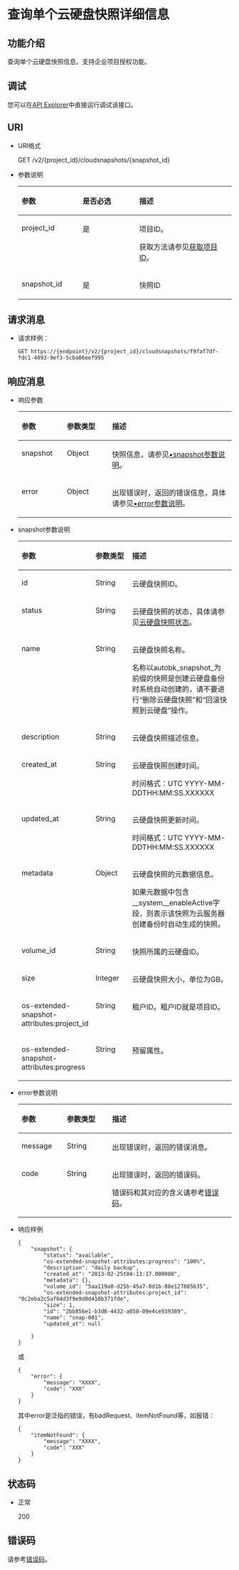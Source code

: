 # 查询单个云硬盘快照详细信息<a name="evs_04_2019"></a>

## 功能介绍<a name="section30030484111731"></a>

查询单个云硬盘快照信息。支持企业项目授权功能。

## 调试<a name="section617182710401"></a>

您可以在[API Explorer](https://apiexplorer.developer.huaweicloud.com/apiexplorer/doc?product=EVS&api=ShowSnapshot)中直接运行调试该接口。

## URI<a name="section14733765111731"></a>

-   URI格式

    GET /v2/\{project\_id\}/cloudsnapshots/\{snapshot\_id\}

-   参数说明

    <a name="evs_04_2098_table66271751111731"></a>
    <table><thead align="left"><tr id="evs_04_2098_row56106054111731"><th class="cellrowborder" valign="top" width="28.57%" id="mcps1.1.4.1.1"><p id="evs_04_2098_p48296540111731"><a name="evs_04_2098_p48296540111731"></a><a name="evs_04_2098_p48296540111731"></a>参数</p>
    </th>
    <th class="cellrowborder" valign="top" width="26.529999999999998%" id="mcps1.1.4.1.2"><p id="evs_04_2098_p19705674111731"><a name="evs_04_2098_p19705674111731"></a><a name="evs_04_2098_p19705674111731"></a>是否必选</p>
    </th>
    <th class="cellrowborder" valign="top" width="44.9%" id="mcps1.1.4.1.3"><p id="evs_04_2098_p52655801111731"><a name="evs_04_2098_p52655801111731"></a><a name="evs_04_2098_p52655801111731"></a>描述</p>
    </th>
    </tr>
    </thead>
    <tbody><tr id="evs_04_2098_row37261521111731"><td class="cellrowborder" valign="top" width="28.57%" headers="mcps1.1.4.1.1 "><p id="evs_04_2098_p65393209111731"><a name="evs_04_2098_p65393209111731"></a><a name="evs_04_2098_p65393209111731"></a>project_id</p>
    </td>
    <td class="cellrowborder" valign="top" width="26.529999999999998%" headers="mcps1.1.4.1.2 "><p id="evs_04_2098_p62358553111731"><a name="evs_04_2098_p62358553111731"></a><a name="evs_04_2098_p62358553111731"></a>是</p>
    </td>
    <td class="cellrowborder" valign="top" width="44.9%" headers="mcps1.1.4.1.3 "><p id="evs_04_2098_p17878042111731"><a name="evs_04_2098_p17878042111731"></a><a name="evs_04_2098_p17878042111731"></a>项目ID。</p>
    <p id="evs_04_2098_p55811451337"><a name="evs_04_2098_p55811451337"></a><a name="evs_04_2098_p55811451337"></a>获取方法请参见<a href="获取项目ID.md">获取项目ID</a>。</p>
    </td>
    </tr>
    <tr id="evs_04_2098_row26684654111731"><td class="cellrowborder" valign="top" width="28.57%" headers="mcps1.1.4.1.1 "><p id="evs_04_2098_p13973379111731"><a name="evs_04_2098_p13973379111731"></a><a name="evs_04_2098_p13973379111731"></a>snapshot_id</p>
    </td>
    <td class="cellrowborder" valign="top" width="26.529999999999998%" headers="mcps1.1.4.1.2 "><p id="evs_04_2098_p58101900111731"><a name="evs_04_2098_p58101900111731"></a><a name="evs_04_2098_p58101900111731"></a>是</p>
    </td>
    <td class="cellrowborder" valign="top" width="44.9%" headers="mcps1.1.4.1.3 "><p id="evs_04_2098_p8633458111731"><a name="evs_04_2098_p8633458111731"></a><a name="evs_04_2098_p8633458111731"></a>快照ID</p>
    </td>
    </tr>
    </tbody>
    </table>


## 请求消息<a name="section28221468111731"></a>

-   请求样例：

    ```
    GET https://{endpoint}/v2/{project_id}/cloudsnapshots/f9faf7df-fdc1-4093-9ef3-5cba06eef995
    ```


## 响应消息<a name="section63055193111836"></a>

-   响应参数

    <a name="evs_04_2098_table12298112761311"></a>
    <table><thead align="left"><tr id="evs_04_2098_row3298122761310"><th class="cellrowborder" valign="top" width="21.17788221177882%" id="mcps1.1.4.1.1"><p id="evs_04_2098_p1129817277138"><a name="evs_04_2098_p1129817277138"></a><a name="evs_04_2098_p1129817277138"></a>参数</p>
    </th>
    <th class="cellrowborder" valign="top" width="21.17788221177882%" id="mcps1.1.4.1.2"><p id="evs_04_2098_p102981727131315"><a name="evs_04_2098_p102981727131315"></a><a name="evs_04_2098_p102981727131315"></a>参数类型</p>
    </th>
    <th class="cellrowborder" valign="top" width="57.64423557644236%" id="mcps1.1.4.1.3"><p id="evs_04_2098_p1829872710136"><a name="evs_04_2098_p1829872710136"></a><a name="evs_04_2098_p1829872710136"></a>描述</p>
    </th>
    </tr>
    </thead>
    <tbody><tr id="evs_04_2098_row1029817278135"><td class="cellrowborder" valign="top" width="21.17788221177882%" headers="mcps1.1.4.1.1 "><p id="evs_04_2098_p72986273130"><a name="evs_04_2098_p72986273130"></a><a name="evs_04_2098_p72986273130"></a>snapshot</p>
    </td>
    <td class="cellrowborder" valign="top" width="21.17788221177882%" headers="mcps1.1.4.1.2 "><p id="evs_04_2098_p3299527151313"><a name="evs_04_2098_p3299527151313"></a><a name="evs_04_2098_p3299527151313"></a>Object</p>
    </td>
    <td class="cellrowborder" valign="top" width="57.64423557644236%" headers="mcps1.1.4.1.3 "><p id="evs_04_2098_p102991727171313"><a name="evs_04_2098_p102991727171313"></a><a name="evs_04_2098_p102991727171313"></a>快照信息，请参见<a href="#evs_04_2098_li64773086111836">•snapshot参数说明</a>。</p>
    </td>
    </tr>
    <tr id="evs_04_2098_row1148619118454"><td class="cellrowborder" valign="top" width="21.17788221177882%" headers="mcps1.1.4.1.1 "><p id="evs_04_2098_p129522216412"><a name="evs_04_2098_p129522216412"></a><a name="evs_04_2098_p129522216412"></a>error</p>
    </td>
    <td class="cellrowborder" valign="top" width="21.17788221177882%" headers="mcps1.1.4.1.2 "><p id="evs_04_2098_p1595262111415"><a name="evs_04_2098_p1595262111415"></a><a name="evs_04_2098_p1595262111415"></a>Object</p>
    </td>
    <td class="cellrowborder" valign="top" width="57.64423557644236%" headers="mcps1.1.4.1.3 "><p id="evs_04_2098_p109527215417"><a name="evs_04_2098_p109527215417"></a><a name="evs_04_2098_p109527215417"></a>出现错误时，返回的错误信息，具体请参见<a href="#evs_04_2098_li0419202382514">•error参数说明</a>。</p>
    </td>
    </tr>
    </tbody>
    </table>


-   <a name="evs_04_2098_li64773086111836"></a>snapshot参数说明

    <a name="evs_04_2098_table46086870111836"></a>
    <table><thead align="left"><tr id="evs_04_2098_row56202297111836"><th class="cellrowborder" valign="top" width="21.17788221177882%" id="mcps1.1.4.1.1"><p id="evs_04_2098_p56092213111836"><a name="evs_04_2098_p56092213111836"></a><a name="evs_04_2098_p56092213111836"></a>参数</p>
    </th>
    <th class="cellrowborder" valign="top" width="21.17788221177882%" id="mcps1.1.4.1.2"><p id="evs_04_2098_p47175401111836"><a name="evs_04_2098_p47175401111836"></a><a name="evs_04_2098_p47175401111836"></a>参数类型</p>
    </th>
    <th class="cellrowborder" valign="top" width="57.64423557644236%" id="mcps1.1.4.1.3"><p id="evs_04_2098_p11730844111836"><a name="evs_04_2098_p11730844111836"></a><a name="evs_04_2098_p11730844111836"></a>描述</p>
    </th>
    </tr>
    </thead>
    <tbody><tr id="evs_04_2098_row15559516111836"><td class="cellrowborder" valign="top" width="21.17788221177882%" headers="mcps1.1.4.1.1 "><p id="evs_04_2098_p52361272111836"><a name="evs_04_2098_p52361272111836"></a><a name="evs_04_2098_p52361272111836"></a>id</p>
    </td>
    <td class="cellrowborder" valign="top" width="21.17788221177882%" headers="mcps1.1.4.1.2 "><p id="evs_04_2098_p13404600111836"><a name="evs_04_2098_p13404600111836"></a><a name="evs_04_2098_p13404600111836"></a>String</p>
    </td>
    <td class="cellrowborder" valign="top" width="57.64423557644236%" headers="mcps1.1.4.1.3 "><p id="evs_04_2098_p34969797111836"><a name="evs_04_2098_p34969797111836"></a><a name="evs_04_2098_p34969797111836"></a>云硬盘快照ID。</p>
    </td>
    </tr>
    <tr id="evs_04_2098_row46292725111836"><td class="cellrowborder" valign="top" width="21.17788221177882%" headers="mcps1.1.4.1.1 "><p id="evs_04_2098_p58723264111836"><a name="evs_04_2098_p58723264111836"></a><a name="evs_04_2098_p58723264111836"></a>status</p>
    </td>
    <td class="cellrowborder" valign="top" width="21.17788221177882%" headers="mcps1.1.4.1.2 "><p id="evs_04_2098_p58963956111836"><a name="evs_04_2098_p58963956111836"></a><a name="evs_04_2098_p58963956111836"></a>String</p>
    </td>
    <td class="cellrowborder" valign="top" width="57.64423557644236%" headers="mcps1.1.4.1.3 "><p id="evs_04_2098_p47023540111836"><a name="evs_04_2098_p47023540111836"></a><a name="evs_04_2098_p47023540111836"></a>云硬盘快照的状态，具体请参见<a href="云硬盘快照状态.md">云硬盘快照状态</a>。</p>
    </td>
    </tr>
    <tr id="evs_04_2098_row20558679111836"><td class="cellrowborder" valign="top" width="21.17788221177882%" headers="mcps1.1.4.1.1 "><p id="evs_04_2098_p54640283111836"><a name="evs_04_2098_p54640283111836"></a><a name="evs_04_2098_p54640283111836"></a>name</p>
    </td>
    <td class="cellrowborder" valign="top" width="21.17788221177882%" headers="mcps1.1.4.1.2 "><p id="evs_04_2098_p63786796111836"><a name="evs_04_2098_p63786796111836"></a><a name="evs_04_2098_p63786796111836"></a>String</p>
    </td>
    <td class="cellrowborder" valign="top" width="57.64423557644236%" headers="mcps1.1.4.1.3 "><p id="evs_04_2098_p14293074111836"><a name="evs_04_2098_p14293074111836"></a><a name="evs_04_2098_p14293074111836"></a>云硬盘快照名称。</p>
    <p id="evs_04_2098_p1338613133449"><a name="evs_04_2098_p1338613133449"></a><a name="evs_04_2098_p1338613133449"></a>名称以autobk_snapshot_为前缀的快照是创建云硬盘备份时系统自动创建的，请不要进行“删除云硬盘快照”和“回滚快照到云硬盘”操作。</p>
    </td>
    </tr>
    <tr id="evs_04_2098_row61528809111836"><td class="cellrowborder" valign="top" width="21.17788221177882%" headers="mcps1.1.4.1.1 "><p id="evs_04_2098_p17777665111836"><a name="evs_04_2098_p17777665111836"></a><a name="evs_04_2098_p17777665111836"></a>description</p>
    </td>
    <td class="cellrowborder" valign="top" width="21.17788221177882%" headers="mcps1.1.4.1.2 "><p id="evs_04_2098_p30704745111836"><a name="evs_04_2098_p30704745111836"></a><a name="evs_04_2098_p30704745111836"></a>String</p>
    </td>
    <td class="cellrowborder" valign="top" width="57.64423557644236%" headers="mcps1.1.4.1.3 "><p id="evs_04_2098_p60132426111836"><a name="evs_04_2098_p60132426111836"></a><a name="evs_04_2098_p60132426111836"></a>云硬盘快照描述信息。</p>
    </td>
    </tr>
    <tr id="evs_04_2098_row4320926111836"><td class="cellrowborder" valign="top" width="21.17788221177882%" headers="mcps1.1.4.1.1 "><p id="evs_04_2098_p14450739111836"><a name="evs_04_2098_p14450739111836"></a><a name="evs_04_2098_p14450739111836"></a>created_at</p>
    </td>
    <td class="cellrowborder" valign="top" width="21.17788221177882%" headers="mcps1.1.4.1.2 "><p id="evs_04_2098_p29659196111836"><a name="evs_04_2098_p29659196111836"></a><a name="evs_04_2098_p29659196111836"></a>String</p>
    </td>
    <td class="cellrowborder" valign="top" width="57.64423557644236%" headers="mcps1.1.4.1.3 "><p id="evs_04_2098_p45391308111836"><a name="evs_04_2098_p45391308111836"></a><a name="evs_04_2098_p45391308111836"></a>云硬盘快照创建时间。</p>
    <p id="evs_04_2098_p1559945216131"><a name="evs_04_2098_p1559945216131"></a><a name="evs_04_2098_p1559945216131"></a><span id="evs_04_2098_text462016291416"><a name="evs_04_2098_text462016291416"></a><a name="evs_04_2098_text462016291416"></a>时间格式：UTC YYYY-MM-DDTHH:MM:SS.XXXXXX</span></p>
    </td>
    </tr>
    <tr id="evs_04_2098_row3737236411149"><td class="cellrowborder" valign="top" width="21.17788221177882%" headers="mcps1.1.4.1.1 "><p id="evs_04_2098_p80695711149"><a name="evs_04_2098_p80695711149"></a><a name="evs_04_2098_p80695711149"></a>updated_at</p>
    </td>
    <td class="cellrowborder" valign="top" width="21.17788221177882%" headers="mcps1.1.4.1.2 "><p id="evs_04_2098_p6536351711149"><a name="evs_04_2098_p6536351711149"></a><a name="evs_04_2098_p6536351711149"></a>String</p>
    </td>
    <td class="cellrowborder" valign="top" width="57.64423557644236%" headers="mcps1.1.4.1.3 "><p id="evs_04_2098_p2439511411149"><a name="evs_04_2098_p2439511411149"></a><a name="evs_04_2098_p2439511411149"></a>云硬盘快照更新时间。</p>
    <p id="evs_04_2098_p4282185140"><a name="evs_04_2098_p4282185140"></a><a name="evs_04_2098_p4282185140"></a><span id="evs_04_2098_text106095811141"><a name="evs_04_2098_text106095811141"></a><a name="evs_04_2098_text106095811141"></a>时间格式：UTC YYYY-MM-DDTHH:MM:SS.XXXXXX</span></p>
    </td>
    </tr>
    <tr id="evs_04_2098_row5868590111836"><td class="cellrowborder" valign="top" width="21.17788221177882%" headers="mcps1.1.4.1.1 "><p id="evs_04_2098_p5593786111836"><a name="evs_04_2098_p5593786111836"></a><a name="evs_04_2098_p5593786111836"></a>metadata</p>
    </td>
    <td class="cellrowborder" valign="top" width="21.17788221177882%" headers="mcps1.1.4.1.2 "><p id="evs_04_2098_p50443518111836"><a name="evs_04_2098_p50443518111836"></a><a name="evs_04_2098_p50443518111836"></a>Object</p>
    </td>
    <td class="cellrowborder" valign="top" width="57.64423557644236%" headers="mcps1.1.4.1.3 "><p id="evs_04_2098_p46118865111836"><a name="evs_04_2098_p46118865111836"></a><a name="evs_04_2098_p46118865111836"></a>云硬盘快照的元数据信息。</p>
    <p id="evs_04_2098_p771812911458"><a name="evs_04_2098_p771812911458"></a><a name="evs_04_2098_p771812911458"></a>如果元数据中包含__system__enableActive字段，则表示该快照为云服务器创建备份时自动生成的快照。</p>
    </td>
    </tr>
    <tr id="evs_04_2098_row12416602111836"><td class="cellrowborder" valign="top" width="21.17788221177882%" headers="mcps1.1.4.1.1 "><p id="evs_04_2098_p66220711111836"><a name="evs_04_2098_p66220711111836"></a><a name="evs_04_2098_p66220711111836"></a>volume_id</p>
    </td>
    <td class="cellrowborder" valign="top" width="21.17788221177882%" headers="mcps1.1.4.1.2 "><p id="evs_04_2098_p62277393111836"><a name="evs_04_2098_p62277393111836"></a><a name="evs_04_2098_p62277393111836"></a>String</p>
    </td>
    <td class="cellrowborder" valign="top" width="57.64423557644236%" headers="mcps1.1.4.1.3 "><p id="evs_04_2098_p43213914111836"><a name="evs_04_2098_p43213914111836"></a><a name="evs_04_2098_p43213914111836"></a>快照所属的云硬盘ID。</p>
    </td>
    </tr>
    <tr id="evs_04_2098_row53380907111836"><td class="cellrowborder" valign="top" width="21.17788221177882%" headers="mcps1.1.4.1.1 "><p id="evs_04_2098_p28886228111836"><a name="evs_04_2098_p28886228111836"></a><a name="evs_04_2098_p28886228111836"></a>size</p>
    </td>
    <td class="cellrowborder" valign="top" width="21.17788221177882%" headers="mcps1.1.4.1.2 "><p id="evs_04_2098_p58083101111836"><a name="evs_04_2098_p58083101111836"></a><a name="evs_04_2098_p58083101111836"></a>Integer</p>
    </td>
    <td class="cellrowborder" valign="top" width="57.64423557644236%" headers="mcps1.1.4.1.3 "><p id="evs_04_2098_p39095984111836"><a name="evs_04_2098_p39095984111836"></a><a name="evs_04_2098_p39095984111836"></a>云硬盘快照大小，单位为GB。</p>
    </td>
    </tr>
    <tr id="evs_04_2098_row16319538111836"><td class="cellrowborder" valign="top" width="21.17788221177882%" headers="mcps1.1.4.1.1 "><p id="evs_04_2098_p46814240111836"><a name="evs_04_2098_p46814240111836"></a><a name="evs_04_2098_p46814240111836"></a>os-extended-snapshot-attributes:project_id</p>
    </td>
    <td class="cellrowborder" valign="top" width="21.17788221177882%" headers="mcps1.1.4.1.2 "><p id="evs_04_2098_p33857106111836"><a name="evs_04_2098_p33857106111836"></a><a name="evs_04_2098_p33857106111836"></a>String</p>
    </td>
    <td class="cellrowborder" valign="top" width="57.64423557644236%" headers="mcps1.1.4.1.3 "><p id="evs_04_2098_p6137764111836"><a name="evs_04_2098_p6137764111836"></a><a name="evs_04_2098_p6137764111836"></a>租户ID。<span id="evs_04_2098_text19941457165313"><a name="evs_04_2098_text19941457165313"></a><a name="evs_04_2098_text19941457165313"></a>租户ID就是项目ID。</span></p>
    </td>
    </tr>
    <tr id="evs_04_2098_row55239881111836"><td class="cellrowborder" valign="top" width="21.17788221177882%" headers="mcps1.1.4.1.1 "><p id="evs_04_2098_p45245366111836"><a name="evs_04_2098_p45245366111836"></a><a name="evs_04_2098_p45245366111836"></a>os-extended-snapshot-attributes:progress</p>
    </td>
    <td class="cellrowborder" valign="top" width="21.17788221177882%" headers="mcps1.1.4.1.2 "><p id="evs_04_2098_p40996011111836"><a name="evs_04_2098_p40996011111836"></a><a name="evs_04_2098_p40996011111836"></a>String</p>
    </td>
    <td class="cellrowborder" valign="top" width="57.64423557644236%" headers="mcps1.1.4.1.3 "><p id="evs_04_2098_evs_04_2023_p170219911618"><a name="evs_04_2098_evs_04_2023_p170219911618"></a><a name="evs_04_2098_evs_04_2023_p170219911618"></a><span id="evs_04_2098_text4730642777"><a name="evs_04_2098_text4730642777"></a><a name="evs_04_2098_text4730642777"></a>预留属性。</span></p>
    </td>
    </tr>
    </tbody>
    </table>


-   <a name="evs_04_2098_li0419202382514"></a>error参数说明

    <a name="evs_04_2098_evs_04_2013_table15441099103019"></a>
    <table><thead align="left"><tr id="evs_04_2098_evs_04_2013_row54094047103019"><th class="cellrowborder" valign="top" width="21.17788221177882%" id="mcps1.1.4.1.1"><p id="evs_04_2098_evs_04_2013_p19541716103019"><a name="evs_04_2098_evs_04_2013_p19541716103019"></a><a name="evs_04_2098_evs_04_2013_p19541716103019"></a>参数</p>
    </th>
    <th class="cellrowborder" valign="top" width="21.17788221177882%" id="mcps1.1.4.1.2"><p id="evs_04_2098_evs_04_2013_p39375186103019"><a name="evs_04_2098_evs_04_2013_p39375186103019"></a><a name="evs_04_2098_evs_04_2013_p39375186103019"></a>参数类型</p>
    </th>
    <th class="cellrowborder" valign="top" width="57.64423557644236%" id="mcps1.1.4.1.3"><p id="evs_04_2098_evs_04_2013_p38578950103019"><a name="evs_04_2098_evs_04_2013_p38578950103019"></a><a name="evs_04_2098_evs_04_2013_p38578950103019"></a>描述</p>
    </th>
    </tr>
    </thead>
    <tbody><tr id="evs_04_2098_evs_04_2013_row59401790103019"><td class="cellrowborder" valign="top" width="21.17788221177882%" headers="mcps1.1.4.1.1 "><p id="evs_04_2098_evs_04_2013_p46815658103019"><a name="evs_04_2098_evs_04_2013_p46815658103019"></a><a name="evs_04_2098_evs_04_2013_p46815658103019"></a>message</p>
    </td>
    <td class="cellrowborder" valign="top" width="21.17788221177882%" headers="mcps1.1.4.1.2 "><p id="evs_04_2098_evs_04_2013_p33971979103019"><a name="evs_04_2098_evs_04_2013_p33971979103019"></a><a name="evs_04_2098_evs_04_2013_p33971979103019"></a>String</p>
    </td>
    <td class="cellrowborder" valign="top" width="57.64423557644236%" headers="mcps1.1.4.1.3 "><p id="evs_04_2098_evs_04_2013_p21623243103019"><a name="evs_04_2098_evs_04_2013_p21623243103019"></a><a name="evs_04_2098_evs_04_2013_p21623243103019"></a>出现错误时，返回的错误消息。</p>
    </td>
    </tr>
    <tr id="evs_04_2098_evs_04_2013_row60391466103019"><td class="cellrowborder" valign="top" width="21.17788221177882%" headers="mcps1.1.4.1.1 "><p id="evs_04_2098_evs_04_2013_p59870541103019"><a name="evs_04_2098_evs_04_2013_p59870541103019"></a><a name="evs_04_2098_evs_04_2013_p59870541103019"></a>code</p>
    </td>
    <td class="cellrowborder" valign="top" width="21.17788221177882%" headers="mcps1.1.4.1.2 "><p id="evs_04_2098_evs_04_2013_p17675690103019"><a name="evs_04_2098_evs_04_2013_p17675690103019"></a><a name="evs_04_2098_evs_04_2013_p17675690103019"></a>String</p>
    </td>
    <td class="cellrowborder" valign="top" width="57.64423557644236%" headers="mcps1.1.4.1.3 "><p id="evs_04_2098_evs_04_2013_p6087468103019"><a name="evs_04_2098_evs_04_2013_p6087468103019"></a><a name="evs_04_2098_evs_04_2013_p6087468103019"></a>出现错误时，返回的错误码。</p>
    <p id="evs_04_2098_evs_04_2013_p54787218103019"><a name="evs_04_2098_evs_04_2013_p54787218103019"></a><a name="evs_04_2098_evs_04_2013_p54787218103019"></a>错误码和其对应的含义请参考<a href="错误码.md">错误码</a>。</p>
    </td>
    </tr>
    </tbody>
    </table>

-   响应样例

    ```
    {
        "snapshot": {
            "status": "available",
            "os-extended-snapshot-attributes:progress": "100%",
            "description": "daily backup",
            "created_at": "2013-02-25t04:13:17.000000",
            "metadata": {},
            "volume_id": "5aa119a8-d25b-45a7-8d1b-88e127885635",
            "os-extended-snapshot-attributes:project_id": "0c2eba2c5af04d3f9e9d0d410b371fde",
            "size": 1,
            "id": "2bb856e1-b3d8-4432-a858-09e4ce939389",
            "name": "snap-001",
            "updated_at": null
    
        }
    }
    ```

    或

    ```
    {
        "error": {
            "message": "XXXX", 
            "code": "XXX"
        }
    }
    ```

    其中error是泛指的错误，有badRequest、itemNotFound等，如报错：

    ```
    {
        "itemNotFound": {
            "message": "XXXX", 
            "code": "XXX"
        }
    }
    ```


## 状态码<a name="section38811440112026"></a>

-   正常

    200


## 错误码<a name="section431317151242"></a>

请参考[错误码](错误码.md)。

